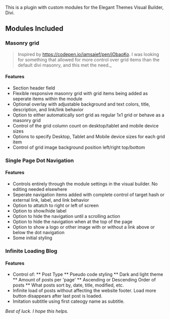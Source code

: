 This is a plugin with custom modules for the Elegant Themes Visual Builder, Divi. 

## Modules Included

### Masonry grid
> Inspired by https://codepen.io/iamsaief/pen/jObaoKo. I was looking for something that allowed for more control over grid items than the default divi masonry, and this met the need._

#### Features
* Section header field
* Flexible responsive masonry grid with grid items being added as seperate items within the module
* Optional overlay with adjustable background and text colors, title, description, and link/link behavior
* Option to either automatically sort grid as regular 1x1 grid or behave as a masonry grid
* Control of the grid column count on desktop/tablet and mobile device sizes
* Options to specify Desktop, Tablet and Mobile device sizes for each grid item
* Control of grid image background position left/right top/bottom


### Single Page Dot Navigation
#### Features
* Controls entirely through the module settings in the visual builder. No editing needed elsewhere
* Seperate navigation items added with complete control of target hash or external link, label, and link behavior
* Option to attatch to right or left of screen
* Option to show/hide label
* Option to hide the navigation until a scrolling action
* Option to hide the navigation when at the top of the page
* Option to show a logo or other image with or without a link above or below the dot navigation
* Some initial styling

### Infinite Loading Blog
#### Features
* Control of:
** Post Type
** Pseudo code styling
** Dark and light theme
** Amount of posts per 'page'
** Ascending or Descending Order of posts
** What posts sort by, date, title, modified, etc.
* Infinite load of posts without affecting the website footer. Load more button disappears after last post is loaded.
* Imitation subtitle using first cateogy name as subtitle. 


_Best of luck. I hope this helps._
